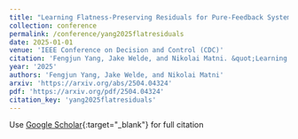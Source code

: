 ```yaml
---
title: "Learning Flatness-Preserving Residuals for Pure-Feedback Systems"
collection: conference
permalink: /conference/yang2025flatresiduals
date: 2025-01-01
venue: 'IEEE Conference on Decision and Control (CDC)'
citation: 'Fengjun Yang, Jake Welde, and Nikolai Matni. &quot;Learning Flatness-Preserving Residuals for Pure-Feedback Systems.&quot; IEEE Conference on Decision and Control (CDC), 2025.'
year: '2025'
authors: 'Fengjun Yang, Jake Welde, and Nikolai Matni'
arxiv: 'https://arxiv.org/abs/2504.04324'
pdf: 'https://arxiv.org/pdf/2504.04324'
citation_key: 'yang2025flatresiduals'
---
```

Use [Google Scholar](https://scholar.google.com/scholar?q=Learning+Flatness+Preserving+Residuals+for+Pure+Feedback+Systems){:target="_blank"} for full citation